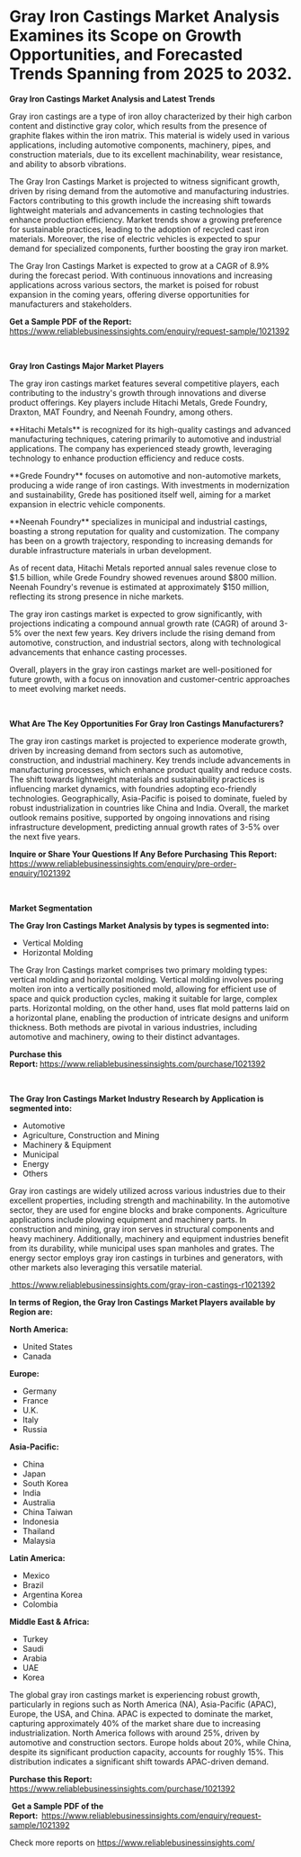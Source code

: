 <p><h1>Gray Iron Castings Market Analysis Examines its Scope on Growth Opportunities, and Forecasted Trends Spanning from 2025 to 2032.</h1></p><p><strong>Gray Iron Castings Market Analysis and Latest Trends</strong></p>
<p><p>Gray iron castings are a type of iron alloy characterized by their high carbon content and distinctive gray color, which results from the presence of graphite flakes within the iron matrix. This material is widely used in various applications, including automotive components, machinery, pipes, and construction materials, due to its excellent machinability, wear resistance, and ability to absorb vibrations.</p><p>The Gray Iron Castings Market is projected to witness significant growth, driven by rising demand from the automotive and manufacturing industries. Factors contributing to this growth include the increasing shift towards lightweight materials and advancements in casting technologies that enhance production efficiency. Market trends show a growing preference for sustainable practices, leading to the adoption of recycled cast iron materials. Moreover, the rise of electric vehicles is expected to spur demand for specialized components, further boosting the gray iron market.</p><p>The Gray Iron Castings Market is expected to grow at a CAGR of 8.9% during the forecast period. With continuous innovations and increasing applications across various sectors, the market is poised for robust expansion in the coming years, offering diverse opportunities for manufacturers and stakeholders.</p></p>
<p><strong>Get a Sample PDF of the Report:&nbsp;</strong> <a href="https://www.reliablebusinessinsights.com/enquiry/request-sample/1021392?utm_campaign=1837&utm_medium=2&utm_source=Github&utm_content=ia&utm_term=30012025&utm_id=gray-iron-castings">https://www.reliablebusinessinsights.com/enquiry/request-sample/1021392</a></p>
<p>&nbsp;</p>
<p><strong>Gray Iron Castings Major Market Players</strong></p>
<p><p>The gray iron castings market features several competitive players, each contributing to the industry's growth through innovations and diverse product offerings. Key players include Hitachi Metals, Grede Foundry, Draxton, MAT Foundry, and Neenah Foundry, among others.</p><p>**Hitachi Metals** is recognized for its high-quality castings and advanced manufacturing techniques, catering primarily to automotive and industrial applications. The company has experienced steady growth, leveraging technology to enhance production efficiency and reduce costs. </p><p>**Grede Foundry** focuses on automotive and non-automotive markets, producing a wide range of iron castings. With investments in modernization and sustainability, Grede has positioned itself well, aiming for a market expansion in electric vehicle components.</p><p>**Neenah Foundry** specializes in municipal and industrial castings, boasting a strong reputation for quality and customization. The company has been on a growth trajectory, responding to increasing demands for durable infrastructure materials in urban development.</p><p>As of recent data, Hitachi Metals reported annual sales revenue close to $1.5 billion, while Grede Foundry showed revenues around $800 million. Neenah Foundry's revenue is estimated at approximately $150 million, reflecting its strong presence in niche markets.</p><p>The gray iron castings market is expected to grow significantly, with projections indicating a compound annual growth rate (CAGR) of around 3-5% over the next few years. Key drivers include the rising demand from automotive, construction, and industrial sectors, along with technological advancements that enhance casting processes.</p><p>Overall, players in the gray iron castings market are well-positioned for future growth, with a focus on innovation and customer-centric approaches to meet evolving market needs.</p></p>
<p>&nbsp;</p>
<p><strong>What Are The Key Opportunities For Gray Iron Castings Manufacturers?</strong></p>
<p><p>The gray iron castings market is projected to experience moderate growth, driven by increasing demand from sectors such as automotive, construction, and industrial machinery. Key trends include advancements in manufacturing processes, which enhance product quality and reduce costs. The shift towards lightweight materials and sustainability practices is influencing market dynamics, with foundries adopting eco-friendly technologies. Geographically, Asia-Pacific is poised to dominate, fueled by robust industrialization in countries like China and India. Overall, the market outlook remains positive, supported by ongoing innovations and rising infrastructure development, predicting annual growth rates of 3-5% over the next five years.</p></p>
<p><strong>Inquire or Share Your Questions If Any Before Purchasing This Report:</strong> <a href="https://www.reliablebusinessinsights.com/enquiry/pre-order-enquiry/1021392?utm_campaign=1837&utm_medium=2&utm_source=Github&utm_content=ia&utm_term=30012025&utm_id=gray-iron-castings">https://www.reliablebusinessinsights.com/enquiry/pre-order-enquiry/1021392</a></p>
<p>&nbsp;</p>
<p><strong>Market Segmentation</strong></p>
<p><strong>The Gray Iron Castings Market Analysis by types is segmented into:</strong></p>
<p><ul><li>Vertical Molding</li><li>Horizontal Molding</li></ul></p>
<p><p>The Gray Iron Castings market comprises two primary molding types: vertical molding and horizontal molding. Vertical molding involves pouring molten iron into a vertically positioned mold, allowing for efficient use of space and quick production cycles, making it suitable for large, complex parts. Horizontal molding, on the other hand, uses flat mold patterns laid on a horizontal plane, enabling the production of intricate designs and uniform thickness. Both methods are pivotal in various industries, including automotive and machinery, owing to their distinct advantages.</p></p>
<p><strong>Purchase this Report:&nbsp;</strong><a href="https://www.reliablebusinessinsights.com/purchase/1021392?utm_campaign=1837&utm_medium=2&utm_source=Github&utm_content=ia&utm_term=30012025&utm_id=gray-iron-castings">https://www.reliablebusinessinsights.com/purchase/1021392</a></p>
<p>&nbsp;</p>
<p><strong>The Gray Iron Castings Market Industry Research by Application is segmented into:</strong></p>
<p><ul><li>Automotive</li><li>Agriculture, Construction and Mining</li><li>Machinery & Equipment</li><li>Municipal</li><li>Energy</li><li>Others</li></ul></p>
<p><p>Gray iron castings are widely utilized across various industries due to their excellent properties, including strength and machinability. In the automotive sector, they are used for engine blocks and brake components. Agriculture applications include plowing equipment and machinery parts. In construction and mining, gray iron serves in structural components and heavy machinery. Additionally, machinery and equipment industries benefit from its durability, while municipal uses span manholes and grates. The energy sector employs gray iron castings in turbines and generators, with other markets also leveraging this versatile material.</p></p>
<p><a href="https://www.reliablebusinessinsights.com/gray-iron-castings-r1021392?utm_campaign=1837&utm_medium=2&utm_source=Github&utm_content=ia&utm_term=30012025&utm_id=gray-iron-castings">&nbsp;https://www.reliablebusinessinsights.com/gray-iron-castings-r1021392</a></p>
<p><strong>In terms of Region, the Gray Iron Castings Market Players available by Region are:</strong></p>
<p>
    <p> <strong> North America: </strong>
        <ul>
            <li>United States</li>
            <li>Canada</li>
        </ul>
        </p> 
    <p> <strong> Europe: </strong>
        <ul>
            <li>Germany</li>
            <li>France</li>
            <li>U.K.</li>
            <li>Italy</li>
            <li>Russia</li>
        </ul>
        </p> 
    <p> <strong> Asia-Pacific: </strong>
        <ul>
            <li>China</li>
            <li>Japan</li>
            <li>South Korea</li>
            <li>India</li>
            <li>Australia</li>
            <li>China Taiwan</li>
            <li>Indonesia</li>
            <li>Thailand</li>
            <li>Malaysia</li>
        </ul>
        </p> 
    <p> <strong> Latin America: </strong>
        <ul>
            <li>Mexico</li>
            <li>Brazil</li>
            <li>Argentina Korea</li>
            <li>Colombia</li>
        </ul>
        </p> 
    <p> <strong> Middle East & Africa: </strong>
        <ul>
            <li>Turkey</li>
            <li>Saudi</li>
            <li>Arabia</li>
            <li>UAE</li>
            <li>Korea</li>
        </ul>
    </p>
    </p>
<p><p>The global gray iron castings market is experiencing robust growth, particularly in regions such as North America (NA), Asia-Pacific (APAC), Europe, the USA, and China. APAC is expected to dominate the market, capturing approximately 40% of the market share due to increasing industrialization. North America follows with around 25%, driven by automotive and construction sectors. Europe holds about 20%, while China, despite its significant production capacity, accounts for roughly 15%. This distribution indicates a significant shift towards APAC-driven demand.</p></p>
<p><strong>Purchase this Report: </strong><a href="https://www.reliablebusinessinsights.com/purchase/1021392?utm_campaign=1837&utm_medium=2&utm_source=Github&utm_content=ia&utm_term=30012025&utm_id=gray-iron-castings">https://www.reliablebusinessinsights.com/purchase/1021392</a></p>
<p>&nbsp;<strong>Get a Sample PDF of the Report:&nbsp;&nbsp;</strong><a href="https://www.reliablebusinessinsights.com/enquiry/request-sample/1021392?utm_campaign=1837&utm_medium=2&utm_source=Github&utm_content=ia&utm_term=30012025&utm_id=gray-iron-castings">https://www.reliablebusinessinsights.com/enquiry/request-sample/1021392</a></p>
<p><strong></strong></p>
<p>Check more reports on <a href="https://www.reliablebusinessinsights.com/?utm_campaign=1837&utm_medium=2&utm_source=Github&utm_content=ia&utm_term=30012025&utm_id=gray-iron-castings">https://www.reliablebusinessinsights.com/</a></p>